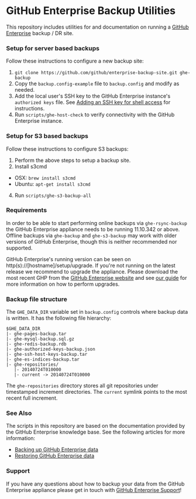 GitHub Enterprise Backup Utilities
==================================

This repository includes utilities for and documentation on running a
[GitHub Enterprise](https://enterprise.github.com) backup / DR site.

### Setup for server based backups

Follow these instructions to configure a new backup site:

 1. `git clone https://github.com/github/enterprise-backup-site.git ghe-backup`
 2. Copy the `backup.config-example` file to `backup.config` and modify as needed.
 3. Add the local user's SSH key to the GitHub Enterprise instance's `authorized keys` file.
    See [Adding an SSH key for shell access](https://enterprise.github.com/help/articles/adding-an-ssh-key-for-shell-access)
    for instructions.
 4. Run `scripts/ghe-host-check` to verify connectivity with the GitHub Enterprise instance.

### Setup for S3 based backups

Follow these instructions to configure S3 backups:

 1. Perform the above steps to setup a backup site.
 2. Install s3cmd
   * OSX: `brew install s3cmd`
   * Ubuntu: `apt-get install s3cmd`
 4. Run `scripts/ghe-s3-backup-all`
 
 ### Requirements
 
 In order to be able to start performing online backups via `ghe-rsync-backup` the GitHub Enterprise appliance needs to be running 11.10.342 or above. Offline backups via `ghe-backup` and `ghe-s3-backup` may work with older versions of GitHub Enterprise, though this is neither recommended nor supported.
 
GitHub Enterprise's running version can be seen on http(s)://[hostname]/setup/upgrade. If you're not running on the latest release we recommend to upgrade the appliance. Please download the most recent GHP from the [GitHub Enterprise website](https://enterprise.github.com/download) and see [our guide](https://enterprise.github.com/help/articles/upgrading-to-a-newer-release) for more information on how to perform upgrades.

### Backup file structure

The `GHE_DATA_DIR` variable set in `backup.config` controls where backup data is written. It has the following file hierarchy:

    $GHE_DATA_DIR
    |- ghe-pages-backup.tar
    |- ghe-mysql-backup.sql.gz
    |- ghe-redis-backup.rdb
    |- ghe-authorized-keys-backup.json
    |- ghe-ssh-host-keys-backup.tar
    |- ghe-es-indices-backup.tar
    |- ghe-repositories/
       |- 20140724T010000
       |- current -> 20140724T010000

The `ghe-repositories` directory stores all git repositories under timestamped increment directories. The `current` symlink points to the most recent full increment.

### See Also

The scripts in this repository are based on the documentation provided by the
GitHub Enterprise knowledge base. See the following articles for more information:

 - [Backing up GitHub Enterprise data](https://enterprise.github.com/help/articles/backing-up-enterprise-data)
 - [Restoring GitHub Enterprise data](https://enterprise.github.com/help/articles/restoring-enterprise-data)

### Support

If you have any questions about how to backup your data from the GitHub Enterprise appliance please get in touch with [GitHub Enterprise Support](https://enterprise.github.com/support/)!
